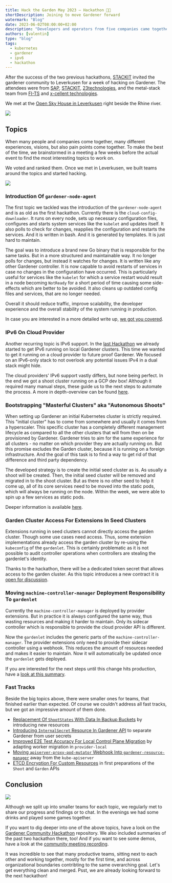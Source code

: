 ```yaml
---
title: Hack the Garden May 2023 – Hackathon 🧑‍🌾
shortDescription: Joining to move Gardener forward
watermark: "Blog"
date: 2023-06-02T08:00:00+02:00
description: "Developers and operators from five companies came together for a week in Leverkusen, for moving Gardener forward"
authors: [valentin]
type: "blog"
tags:
  - kubernetes
  - gardener
  - ipv6
  - hackathon
---
```


After the success of the two previous hackathons, [STACKIT](https://www.stackit.de/) invited the gardener community to Leverkusen for a week of hacking on Gardener. The attendees were from [SAP](https://sap.com), [STACKIT](https://www.stackit.de/), [23technologies](https://23technologies.cloud/), and the metal-stack team from [FI-TS](https://f-i-ts.de) and [x-cellent technologies](https://x-cellent.com).

<!-- truncate -->

We met at the [Open Sky House in Leverkusen](https://www.openskyhouse.org/en/) right beside the Rhine river.

![](location.jpg)

## Topics

When many people and companies come together, many different experiences, visions, but also pain points come together. To make the best of the time, we brainstormed in a meeting a few weeks before the actual event to find the most interesting topics to work on.

We voted and ranked them. Once we met in Leverkusen, we built teams around the topics and started hacking.

![](hands-on.jpg)

### Introduction Of `gardener-node-agent`

The first topic we tackled was the introduction of the `gardener-node-agent` and is as old as the first hackathon. Currently there is the `cloud-config-downloader`. It runs on every node, sets up necessary configuration files, configures and starts system services like the `kubelet` and updates itself. It also polls to check for changes, reapplies the configuration and restarts the services. And it is written in bash. And it is generated by templates. It is just hard to maintain.

The goal was to introduce a brand new Go binary that is responsible for the same tasks. But in a more structured and maintainable way. It no longer polls for changes, but instead it watches for changes. It is written like any other Gardener controller. It is now capable to avoid restarts of services in case no changes in the configuration have occurred. This is particularly useful for services like the `kubelet` for which a service restart would result in a node becoming `NotReady` for a short period of time causing some side-effects which are better to be avoided. It also cleans up outdated config files and services, that are no longer needed.

Overall it should reduce traffic, improve scalability, the developer experience and the overall stability of the system running in production.

In case you are interested in a more detailed write up, [we got you covered](https://github.com/gardener-community/hackathon/blob/main/2023-05_Leverkusen/gardener-node-agent/readme.md).

### IPv6 On Cloud Provider

Another recurring topic is IPv6 support. In the [last Hackathon](https://metal-stack.io/blog/2022/10/hack-the-garden/) we already started to get IPv6 running on local Gardener clusters. This time we wanted to get it running on a cloud provider to future proof Gardener. We focused on an IPv6-only stack to not overlook any potential issues IPv4 in a dual stack might hide.

The cloud providers' IPv6 support vastly differs, but none being perfect.
In the end we got a shoot cluster running on a GCP dev box! Although it required many manual steps, these guide us to the next steps to automate the process. A more in depth-overview can be found [here](https://github.com/gardener-community/hackathon/tree/main/2023-05_Leverkusen#-ipv6-on-cloud-provider).

### Bootstrapping "Masterful Clusters" aka "Autonomous Shoots"

When setting up Gardener an initial Kubernetes cluster is strictly required. This "initial cluster" has to come from somewhere and usually it comes from a hyperscaler. This specific cluster has a completely different management lifecycle as compared to all the other clusters that will from then on be provisioned by Gardener. Gardener tries to aim for the same experience for all clusters - no matter on which provider they are actually running on. But this promise excludes the Garden cluster, because it is running on a foreign infrastructure. And the goal of this task is to find a way to get rid of that difference and third party dependency.

The developed strategy is to create the initial seed cluster as is. As usually a shoot will be created. Then, the initial seed cluster will be removed and migrated in to the shoot cluster. But as there is no other seed to help it come up, all of its core services need to be moved into the static pods, which will always be running on the node. Within the week, we were able to spin up a few services as static pods.

Deeper information is available [here](https://github.com/gardener-community/hackathon/tree/main/2023-05_Leverkusen/masterful-shoot).

### Garden Cluster Access For Extensions In Seed Clusters

Extensions running in seed clusters cannot directly access the garden cluster. Though some use cases need access. Thus, some extension implementations already access the garden cluster by re-using the `kubeconfig` of the `gardenlet`. This is certainly problematic as it is not possible to audit controller operations when controllers are stealing the gardenlet's identity.

Thanks to the hackathon, there will be a dedicated token secret that allows access to the garden cluster. As this topic introduces a new contract it is [open for discussion](https://github.com/gardener-community/hackathon/tree/main/2023-05_Leverkusen#-garden-cluster-access-for-extensions-in-seed-clusters).

### Moving `machine-controller-manager` Deployment Responsibility To `gardenlet`

Currently the `machine-controller-manager` is deployed by provider extensions. But in practice it is always configured the same way, thus wasting resources and making it harder to maintain. Only its sidecar controller which is responsible to provide the cloud provider API is different.

Now the `gardenlet` includes the generic parts of the `machine-controller-manager`. The provider extensions only need to provide their sidecar controller using a webhook. This reduces the amount of resources needed and makes it easier to maintain. Now it will automatically be updated once the `gardenlet` gets deployed.

If you are interested for the next steps until this change hits production, have a [look at this summary](https://github.com/gardener-community/hackathon/tree/main/2023-05_Leverkusen#-moving-machine-controller-manager-deployment-responsibility-to-gardenlet).

### Fast Tracks

Beside the big topics above, there were smaller ones for teams, that finished earlier than expected. Of course we couldn't address all fast tracks, but we got an impressive amount of them done.

- [Replacement Of `ShootStates` With Data In Backup Buckets](https://github.com/gardener-community/hackathon/tree/main/2023-05_Leverkusen#-replacement-of-shootstates-with-data-in-backup-buckets) by introducing new resources
- [Introducing `InternalSecret` Resource In Gardener API](https://github.com/gardener-community/hackathon/tree/main/2023-05_Leverkusen#-introducing-internalsecret-resource-in-gardener-api) to separate Gardener from user secrets
- [Improved E2E Test Accuracy For Local Control Plane Migration](https://github.com/gardener-community/hackathon/tree/main/2023-05_Leverkusen#-improved-e2e-test-accuracy-for-local-control-plane-migration) by adapting worker migration in `provider-local`
- [Moving `apiserver-proxy-pod-mutator` Webhook Into `gardener-resource-manager`](https://github.com/gardener-community/hackathon/tree/main/2023-05_Leverkusen#%EF%B8%8F-moving-apiserver-proxy-pod-mutator-webhook-into-gardener-resource-manager) away from the `kube-apiserver`
- [ETCD Encryption For Custom Resources](https://github.com/gardener-community/hackathon/tree/main/2023-05_Leverkusen#%EF%B8%8F-etcd-encryption-for-custom-resources) in first preparations of the `Shoot` and `Garden` APIs

## Conclusion

![](attendees.jpg)

Although we split up into smaller teams for each topic, we regularly met to share our progress and findings or to chat. In the evenings we had some drinks and played some games together.

If you want to dig deeper into one of the above topics, have a look on the [Gardener Community Hackathon](https://github.com/gardener-community/hackathon/blob/main/2023-05_Leverkusen/README.md) repository. We also included summaries of the past two hackathon there, too! And if you want to see some demos, have a look at the [community meeting recording](https://sap-my.sharepoint.com/:v:/p/rafael_franzke/Eb4L8MjN7IdGoep2r6OSDA0BrpiLq4ot_cex59hOBecmdQ?e=FDZT8k).

It was incredible to see that many productive teams, sitting next to each other and working together, mostly for the first time, and across organizational boundaries contribting to the same overarching goal. Let's get everything clean and merged. Psst, we are already looking forward to the next hackathon!
